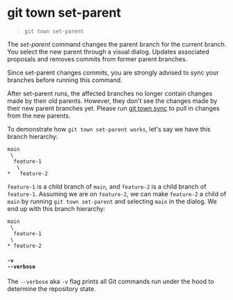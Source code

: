 # git town set-parent

> `git town set-parent`

The _set-parent_ command changes the parent branch for the current branch. You
select the new parent through a visual dialog. Updates associated proposals and
removes commits from former parent branches.

Since set-parent changes commits, you are strongly advised to sync your branches
before running this command.

After set-parent runs, the affected branches no longer contain changes made by
their old parents. However, they don't see the changes made by their new parent
branches yet. Please run [git town sync](sync.md) to pull in changes from the
new parents.

To demonstrate how `git town set-parent works`, let's say we have this branch
hierarchy:

```
main
 \
  feature-1
   \
*   feature-2
```

`feature-1` is a child branch of `main`, and `feature-2` is a child branch of
`feature-1`. Assuming we are on `feature-2`, we can make `feature-2` a child of
`main` by running `git town set-parent` and selecting `main` in the dialog. We
end up with this branch hierarchy:

```
main
 \
  feature-1
 \
* feature-2
```

#### `-v`<br>`--verbose`

The `--verbose` aka `-v` flag prints all Git commands run under the hood to
determine the repository state.
